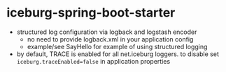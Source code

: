 # iceburg-spring-boot-starter

* structured log configuration via logback and logstash encoder
  * no need to provide logback.xml in your application config
  * example/see SayHello for example of using structured logging
* by default, TRACE is enabled for all net.iceburg loggers. to disable set `iceburg.traceEnabled=false` in application properties
